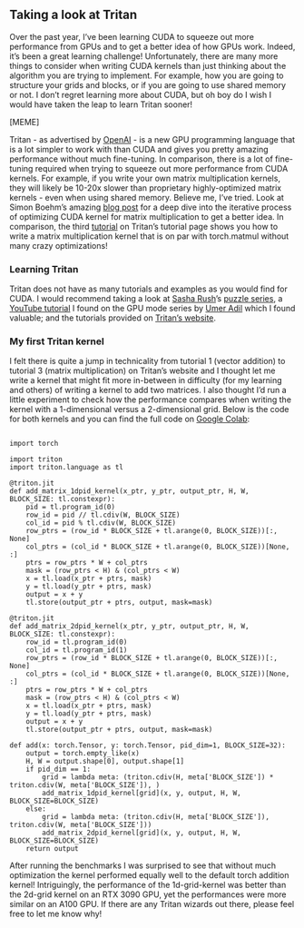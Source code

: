 ## Taking a look at Tritan

Over the past year, I’ve been learning CUDA to squeeze out more performance from GPUs and to get a better idea of how GPUs work. Indeed, it’s been a great learning challenge! Unfortunately, there are many more things to consider when writing CUDA kernels than just thinking about the algorithm you are trying to implement. For example, how you are going to structure your grids and blocks, or if you are going to use shared memory or not. I don’t regret learning more about CUDA, but oh boy do I wish I would have taken the leap to learn Tritan sooner!

[MEME]

Tritan - as advertised by [OpenAI](https://openai.com/index/triton/) - is a new GPU programming language that is a lot simpler to work with than CUDA and gives you pretty amazing performance without much fine-tuning. In comparison, there is a lot of fine-tuning required when trying to squeeze out more performance from CUDA kernels. For example, if you write your own matrix multiplication kernels, they will likely be 10-20x slower than proprietary highly-optimized matrix kernels - even when using shared memory. Believe me, I’ve tried. Look at Simon Boehm’s amazing [blog post](https://siboehm.com/articles/22/CUDA-MMM) for a deep dive into the iterative process of optimizing CUDA kernel for matrix multiplication to get a better idea. In comparison, the third [tutorial](https://triton-lang.org/main/getting-started/tutorials/03-matrix-multiplication.html#sphx-glr-getting-started-tutorials-03-matrix-multiplication-py) on Tritan’s tutorial page shows you how to write a matrix multiplication kernel that is on par with torch.matmul without many crazy optimizations!

### Learning Tritan

Tritan does not have as many tutorials and examples as you would find for CUDA. I would recommend taking a look at [Sasha Rush](https://x.com/srush_nlp)’s [puzzle series](https://github.com/srush/Triton-Puzzles), a [YouTube tutorial](https://www.youtube.com/watch?v=DdTsX6DQk24) I found on the GPU mode series by [Umer Adil](https://x.com/UmerHAdil) which I found valuable; and the tutorials provided on [Tritan’s website](https://triton-lang.org/main/index.html).

### My first Tritan kernel

I felt there is quite a jump in technicality from tutorial 1 (vector addition) to tutorial 3 (matrix multiplication) on Tritan’s website and I thought let me write a kernel that might fit more in-between in difficulty (for my learning and others) of writing a kernel to add two matrices. I also thought I’d run a little experiment to check how the performance compares when writing the kernel with a 1-dimensional versus a 2-dimensional grid. Below is the code for both kernels and you can find the full code on [Google Colab](https://colab.research.google.com/drive/1gCwOXJA-qyv7cTtj61QYpIt03I3Rgii6?usp=sharing):

<pre><code class="language-python">
import torch

import triton
import triton.language as tl

@triton.jit
def add_matrix_1dpid_kernel(x_ptr, y_ptr, output_ptr, H, W, BLOCK_SIZE: tl.constexpr):
    pid = tl.program_id(0)
    row_id = pid // tl.cdiv(W, BLOCK_SIZE)
    col_id = pid % tl.cdiv(W, BLOCK_SIZE)
    row_ptrs = (row_id * BLOCK_SIZE + tl.arange(0, BLOCK_SIZE))[:, None]
    col_ptrs = (col_id * BLOCK_SIZE + tl.arange(0, BLOCK_SIZE))[None, :]
    ptrs = row_ptrs * W + col_ptrs
    mask = (row_ptrs < H) & (col_ptrs < W)
    x = tl.load(x_ptr + ptrs, mask)
    y = tl.load(y_ptr + ptrs, mask)
    output = x + y
    tl.store(output_ptr + ptrs, output, mask=mask)

@triton.jit
def add_matrix_2dpid_kernel(x_ptr, y_ptr, output_ptr, H, W, BLOCK_SIZE: tl.constexpr):
    row_id = tl.program_id(0)
    col_id = tl.program_id(1)
    row_ptrs = (row_id * BLOCK_SIZE + tl.arange(0, BLOCK_SIZE))[:, None]
    col_ptrs = (col_id * BLOCK_SIZE + tl.arange(0, BLOCK_SIZE))[None, :]
    ptrs = row_ptrs * W + col_ptrs
    mask = (row_ptrs < H) & (col_ptrs < W)
    x = tl.load(x_ptr + ptrs, mask)
    y = tl.load(y_ptr + ptrs, mask)
    output = x + y
    tl.store(output_ptr + ptrs, output, mask=mask)

def add(x: torch.Tensor, y: torch.Tensor, pid_dim=1, BLOCK_SIZE=32):
    output = torch.empty_like(x)
    H, W = output.shape[0], output.shape[1]
    if pid_dim == 1:
        grid = lambda meta: (triton.cdiv(H, meta['BLOCK_SIZE']) * triton.cdiv(W, meta['BLOCK_SIZE']), )
        add_matrix_1dpid_kernel[grid](x, y, output, H, W, BLOCK_SIZE=BLOCK_SIZE)
    else:
        grid = lambda meta: (triton.cdiv(H, meta['BLOCK_SIZE']), triton.cdiv(W, meta['BLOCK_SIZE']))
        add_matrix_2dpid_kernel[grid](x, y, output, H, W, BLOCK_SIZE=BLOCK_SIZE)
    return output
</code></pre>

After running the benchmarks I was surprised to see that without much optimization the kernel performed equally well to the default torch addition kernel! Intriguingly, the performance of the 1d-grid-kernel was better than the 2d-grid kernel on an RTX 3090 GPU, yet the performances were more similar on an A100 GPU. If there are any Tritan wizards out there, please feel free to let me know why!
